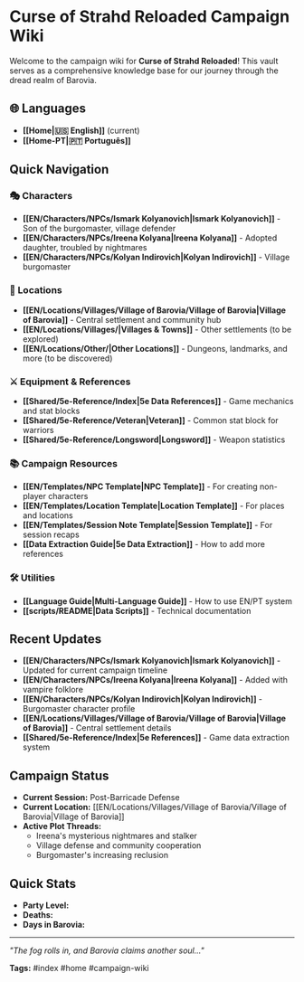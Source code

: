 # Curse of Strahd Reloaded Campaign Wiki

Welcome to the campaign wiki for **Curse of Strahd Reloaded**! This vault serves as a comprehensive knowledge base for our journey through the dread realm of Barovia.

## 🌐 Languages
- **[[Home|🇺🇸 English]]** (current)
- **[[Home-PT|🇵🇹 Português]]**

## Quick Navigation

### 🎭 Characters
- **[[EN/Characters/NPCs/Ismark Kolyanovich|Ismark Kolyanovich]]** - Son of the burgomaster, village defender
- **[[EN/Characters/NPCs/Ireena Kolyana|Ireena Kolyana]]** - Adopted daughter, troubled by nightmares
- **[[EN/Characters/NPCs/Kolyan Indirovich|Kolyan Indirovich]]** - Village burgomaster

### 🏰 Locations
- **[[EN/Locations/Villages/Village of Barovia/Village of Barovia|Village of Barovia]]** - Central settlement and community hub
- **[[EN/Locations/Villages/|Villages & Towns]]** - Other settlements (to be explored)
- **[[EN/Locations/Other/|Other Locations]]** - Dungeons, landmarks, and more (to be discovered)

### ⚔️ Equipment & References
- **[[Shared/5e-Reference/Index|5e Data References]]** - Game mechanics and stat blocks
- **[[Shared/5e-Reference/Veteran|Veteran]]** - Common stat block for warriors
- **[[Shared/5e-Reference/Longsword|Longsword]]** - Weapon statistics

### 📚 Campaign Resources
- **[[EN/Templates/NPC Template|NPC Template]]** - For creating non-player characters  
- **[[EN/Templates/Location Template|Location Template]]** - For places and locations
- **[[EN/Templates/Session Note Template|Session Template]]** - For session recaps
- **[[Data Extraction Guide|5e Data Extraction]]** - How to add more references

### 🛠️ Utilities
- **[[Language Guide|Multi-Language Guide]]** - How to use EN/PT system
- **[[scripts/README|Data Scripts]]** - Technical documentation

## Recent Updates
- **[[EN/Characters/NPCs/Ismark Kolyanovich|Ismark Kolyanovich]]** - Updated for current campaign timeline
- **[[EN/Characters/NPCs/Ireena Kolyana|Ireena Kolyana]]** - Added with vampire folklore
- **[[EN/Characters/NPCs/Kolyan Indirovich|Kolyan Indirovich]]** - Burgomaster character profile
- **[[EN/Locations/Villages/Village of Barovia/Village of Barovia|Village of Barovia]]** - Central settlement details
- **[[Shared/5e-Reference/Index|5e References]]** - Game data extraction system

## Campaign Status
- **Current Session:** Post-Barricade Defense
- **Current Location:** [[EN/Locations/Villages/Village of Barovia/Village of Barovia|Village of Barovia]]
- **Active Plot Threads:**
  - Ireena's mysterious nightmares and stalker
  - Village defense and community cooperation
  - Burgomaster's increasing reclusion

## Quick Stats
- **Party Level:** 
- **Deaths:** 
- **Days in Barovia:** 


---
*"The fog rolls in, and Barovia claims another soul..."*

**Tags:** #index #home #campaign-wiki